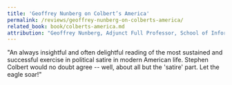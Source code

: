 ```yaml
---
title: 'Geoffrey Nunberg on Colbert’s America'
permalink: /reviews/geoffrey-nunberg-on-colberts-america/
related_book: book/colberts-america.md
attribution: "Geoffrey Nunberg, Adjunct Full Professor, School of Information, University of California at Berkeley"
---
```

"An always insightful and often delightful reading of the most sustained and successful exercise in political satire in modern American life. Stephen Colbert would no doubt agree -- well, about all but the 'satire' part. Let the eagle soar!"
